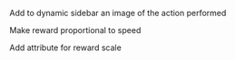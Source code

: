 Add to dynamic sidebar an image of the action performed

Make reward proportional to speed

Add attribute for reward scale
